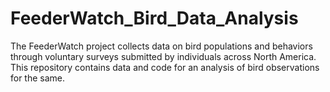 # FeederWatch_Bird_Data_Analysis
The FeederWatch project collects data on bird populations and behaviors through voluntary surveys submitted by individuals across North America. This repository contains data and code for an analysis of bird observations for the same.
